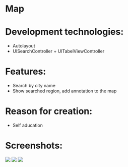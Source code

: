 Map
============================================================================

# Development technologies:

- Autolayout
- UISearchController + UITabelViewController

# Features:
- Search by city name
- Show searched region, add annotation to the map

# Reason for creation:
- Self aducation

# Screenshots:
![](https://raw.github.com/MaryDort/MADMap/master/Screenshots/Screenshot-1.png)
![](https://raw.github.com/MaryDort/MADMap/master/Screenshots/Screenshot-2.png)
![](https://raw.github.com/MaryDort/MADMap/master/Screenshots/Screenshot-3.png)



